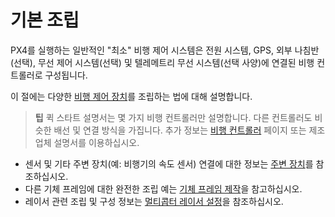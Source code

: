 # 기본 조립

PX4를 실행하는 일반적인 "최소" 비행 제어 시스템은 전원 시스템, GPS, 외부 나침반 (선택), 무선 제어 시스템(선택) 및 텔레메트리 무선 시스템(선택 사양)에 연결된 비행 컨트롤러로 구성됩니다.

이 절에는 다양한 [비행 제어 장치](../flight_controller/README.md)를 조립하는 법에 대해 설명합니다.

> **팁** 퀵 스타트 설명서는 몇 가지 비행 컨트롤러만 설명합니다. 다른 컨트롤러도 비슷한 배선 및 연결 방식을 가집니다. 추가 정보는 [비행 컨트롤러](../flight_controller/README.md) 페이지 또는 제조업체 설명서를 이용하십시오.

* 센서 및 기타 주변 장치(예: 비행기의 속도 센서) 연결에 대한 정보는 [주변 장치](../peripherals/README.md)를 참조하십시오.
* 다른 기체 프레임에 대한 완전한 조립 예는 [기체 프레임 제작](../airframes/README.md)을 참고하십시오.
* 레이서 관련 조립 및 구성 정보는 [멀티콥터 레이서 설정](../config_mc/racer_setup.md)을 참조하십시오.